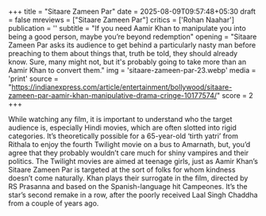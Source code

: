 +++
title = "Sitaare Zameen Par"
date = 2025-08-09T09:57:48+05:30
draft = false
mreviews = ["Sitaare Zameen Par"]
critics = ['Rohan Naahar']
publication = ''
subtitle = "If you need Aamir Khan to manipulate you into being a good person, maybe you’re beyond redemption"
opening = "Sitaare Zameen Par asks its audience to get behind a particularly nasty man before preaching to them about things that, truth be told, they should already know. Sure, many might not, but it's probably going to take more than an Aamir Khan to convert them."
img = 'sitaare-zameen-par-23.webp'
media = 'print'
source = "https://indianexpress.com/article/entertainment/bollywood/sitaare-zameen-par-aamir-khan-manipulative-drama-cringe-10177574/"
score = 2
+++

While watching any film, it is important to understand who the target audience is, especially Hindi movies, which are often slotted into rigid categories. It’s theoretically possible for a 65-year-old ‘tirth yatri’ from Rithala to enjoy the fourth Twilight movie on a bus to Amarnath, but, you’d agree that they probably wouldn’t care much for shiny vampires and their politics. The Twilight movies are aimed at teenage girls, just as Aamir Khan’s Sitaare Zameen Par is targeted at the sort of folks for whom kindness doesn’t come naturally. Khan plays their surrogate in the film, directed by RS Prasanna and based on the Spanish-language hit Campeones. It’s the star’s second remake in a row, after the poorly received Laal Singh Chaddha from a couple of years ago.
